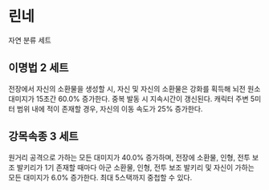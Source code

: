 # 린네

자연 분류 세트

## 이명법 2 세트

전장에서 자신의 소환물을 생성할 시, 자신 및 자신의 소환물은 강화를 획득해 뇌전 원소 대미지가 15초간 60.0% 증가한다. 중복 발동 시 지속시간이 갱신된다. 캐릭터 주변 5미터 범위 내에 적이 존재할 경우, 자신의 이동 속도가 25% 증가한다.

## 강목속종 3 세트

원거리 공격으로 가하는 모든 대미지가 40.0% 증가하며, 전장에 소환물, 인형, 전투 보조 발키리가 1기 존재할 때마다 아군 소환물, 인형, 전투 보조 발키리 및 자신이 가하는 모든 대미지가 6.0% 증가한다. 최대 5스택까지 중첩할 수 있다.
